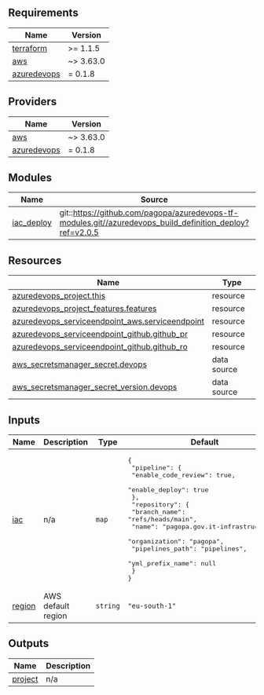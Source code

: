 ## Requirements

| Name | Version |
|------|---------|
| <a name="requirement_terraform"></a> [terraform](#requirement\_terraform) | >= 1.1.5 |
| <a name="requirement_aws"></a> [aws](#requirement\_aws) | ~> 3.63.0 |
| <a name="requirement_azuredevops"></a> [azuredevops](#requirement\_azuredevops) | = 0.1.8 |

## Providers

| Name | Version |
|------|---------|
| <a name="provider_aws"></a> [aws](#provider\_aws) | ~> 3.63.0 |
| <a name="provider_azuredevops"></a> [azuredevops](#provider\_azuredevops) | = 0.1.8 |

## Modules

| Name | Source | Version |
|------|--------|---------|
| <a name="module_iac_deploy"></a> [iac\_deploy](#module\_iac\_deploy) | git::https://github.com/pagopa/azuredevops-tf-modules.git//azuredevops_build_definition_deploy?ref=v2.0.5 |  |

## Resources

| Name | Type |
|------|------|
| [azuredevops_project.this](https://registry.terraform.io/providers/microsoft/azuredevops/0.1.8/docs/resources/project) | resource |
| [azuredevops_project_features.features](https://registry.terraform.io/providers/microsoft/azuredevops/0.1.8/docs/resources/project_features) | resource |
| [azuredevops_serviceendpoint_aws.serviceendpoint](https://registry.terraform.io/providers/microsoft/azuredevops/0.1.8/docs/resources/serviceendpoint_aws) | resource |
| [azuredevops_serviceendpoint_github.github_pr](https://registry.terraform.io/providers/microsoft/azuredevops/0.1.8/docs/resources/serviceendpoint_github) | resource |
| [azuredevops_serviceendpoint_github.github_ro](https://registry.terraform.io/providers/microsoft/azuredevops/0.1.8/docs/resources/serviceendpoint_github) | resource |
| [aws_secretsmanager_secret.devops](https://registry.terraform.io/providers/hashicorp/aws/latest/docs/data-sources/secretsmanager_secret) | data source |
| [aws_secretsmanager_secret_version.devops](https://registry.terraform.io/providers/hashicorp/aws/latest/docs/data-sources/secretsmanager_secret_version) | data source |

## Inputs

| Name | Description | Type | Default | Required |
|------|-------------|------|---------|:--------:|
| <a name="input_iac"></a> [iac](#input\_iac) | n/a | `map` | <pre>{<br>  "pipeline": {<br>    "enable_code_review": true,<br>    "enable_deploy": true<br>  },<br>  "repository": {<br>    "branch_name": "refs/heads/main",<br>    "name": "pagopa.gov.it-infrastructure",<br>    "organization": "pagopa",<br>    "pipelines_path": "pipelines",<br>    "yml_prefix_name": null<br>  }<br>}</pre> | no |
| <a name="input_region"></a> [region](#input\_region) | AWS default region | `string` | `"eu-south-1"` | no |

## Outputs

| Name | Description |
|------|-------------|
| <a name="output_project"></a> [project](#output\_project) | n/a |
